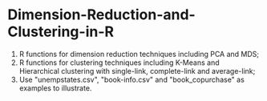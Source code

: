 # Dimension-Reduction-and-Clustering-in-R

1. R functions for dimension reduction techniques including PCA and MDS;
2. R functions for clustering techniques including K-Means and Hierarchical clustering with single-link, complete-link and average-link;
3. Use "unempstates.csv", "book-info.csv" and "book_copurchase" as examples to illustrate.
